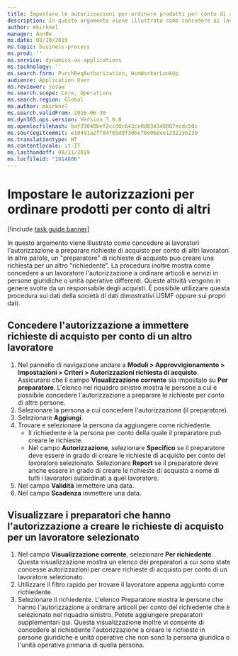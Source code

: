 ```yaml
---
title: Impostare le autorizzazioni per ordinare prodotti per conto di altri
description: In questo argomento viene illustrato come concedere ai lavoratori l'autorizzazione a preparare richieste di acquisto per conto di altri lavoratori.
author: mkirknel
manager: AnnBe
ms.date: 08/20/2019
ms.topic: business-process
ms.prod: ''
ms.service: dynamics-ax-applications
ms.technology: ''
ms.search.form: PurchReqAuthorization, HcmWorkerLookUp
audience: Application User
ms.reviewer: josaw
ms.search.scope: Core, Operations
ms.search.region: Global
ms.author: mkirknel
ms.search.validFrom: 2016-06-30
ms.dyn365.ops.version: Version 7.0.0
ms.openlocfilehash: baf39040bef2ccd0c643ce0d034348807ecdc50c
ms.sourcegitcommit: e10491a2ff04f65d9f306ef6e068ee123213b23b
ms.translationtype: HT
ms.contentlocale: it-IT
ms.lasthandoff: 08/21/2019
ms.locfileid: "1914806"
---
```

# <a name="set-up-permissions-for-ordering-products-on-behalf-of-someone-else"></a>Impostare le autorizzazioni per ordinare prodotti per conto di altri

[!include [task guide banner](../../includes/task-guide-banner.md)]

In questo argomento viene illustrato come concedere ai lavoratori l'autorizzazione a preparare richieste di acquisto per conto di altri lavoratori. In altre parole, un "preparatore" di richieste di acquisto può creare una richiesta per un altro "richiedente". La procedura inoltre mostra come concedere a un lavoratore l'autorizzazione a ordinare articoli e servizi in persone giuridiche o unità operative differenti. Queste attività vengono in genere svolte da un responsabile degli acquisti. È possibile utilizzare questa procedura sui dati della società di dati dimostrativi USMF oppure sui propri dati.


## <a name="grant-permission-to-enter-purchase-requisitions-on-behalf-of-another-worker"></a>Concedere l'autorizzazione a immettere richieste di acquisto per conto di un altro lavoratore
1. Nel pannello di navigazione andare a **Moduli > Approvvigionamento > Impostazioni > Criteri > Autorizzazioni richiesta di acquisto**. Assicurarsi che il campo **Visualizzazione corrente** sia impostato su **Per preparatore**. L'elenco nel riquadro sinistro mostra le persone a cui è possibile concedere l'autorizzazione a preparare le richieste per conto di altre persone.  
2. Selezionare la persona a cui concedere l'autorizzazione (il preparatore).
3. Selezionare **Aggiungi**.
4. Trovare e selezionare la persona da aggiungere come richiedente.
    - Il richiedente è la persona per conto della quale il preparatore può creare le richieste.  
    - Nel campo **Autorizzazione**, selezionare **Specifico** se il preparatore deve essere in grado di creare le richieste di acquisto per conto del lavoratore selezionato. Selezionare **Report** se il preparatore deve anche essere in grado di creare le richieste di acquisto a nome di tutti i lavoratori subordinati a quel lavoratore.  
5. Nel campo **Validità** immettere una data.
6. Nel campo **Scadenza** immettere una data.

## <a name="view-preparers-who-have-permission-to-create-purchase-requisitions-for-a-selected-worker"></a>Visualizzare i preparatori che hanno l'autorizzazione a creare le richieste di acquisto per un lavoratore selezionato
1. Nel campo **Visualizzazione corrente**, selezionare **Per richiedente**. Questa visualizzazione mostra un elenco dei preparatori a cui sono state concesse autorizzazioni per creare richieste di acquisto per conto di un lavoratore selezionato.  
2. Utilizzare il filtro rapido per trovare il lavoratore appena aggiunto come richiedente.
3. Selezionare il richiedente. L'elenco Preparatore mostra le persone che hanno l'autorizzazione a ordinare articoli per conto del richiedente che è selezionato nel riquadro sinistro.  Potete aggiungere preparatori supplementari qui. Questa visualizzazione inoltre vi consente di concedere al richiedente l'autorizzazione a creare le richieste in persone giuridiche e unità operative che non sono la persona giuridica o l'unità operativa primaria di quella persona.  

